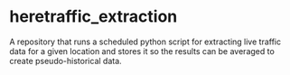 # heretraffic_extraction
A repository that runs a scheduled python script for extracting live traffic data for a given location and stores it so the results can be averaged to create pseudo-historical data.
